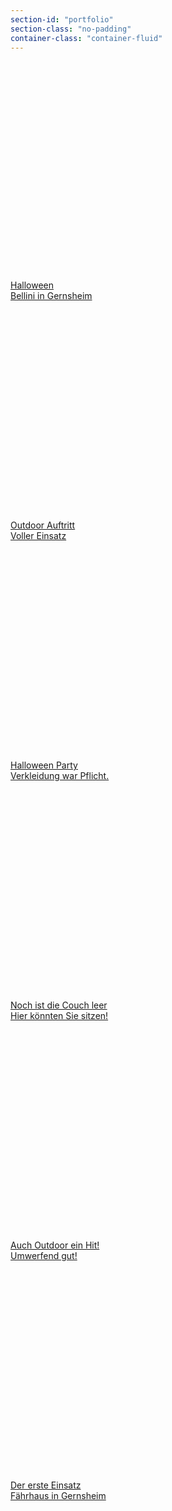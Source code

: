 ```yaml
---
section-id: "portfolio"
section-class: "no-padding"
container-class: "container-fluid"
---
```

<div class="row no-gutter">
  <div class="col-lg-4 col-sm-6">
                <a href="{{ site.url | prepend: site.baseurl }}{% post_url 2015-11-01-halloween-party %}" class="portfolio-box">
                    <img src="data:image/gif;base64,R0lGODlhAQABAAAAACH5BAEKAAEALAAAAAABAAEAAAICTAEAOw==" data-src="{{ site.assets.images }}/portfolio/FotoBox-mieten-Halloween{{ site.version }}.jpg" class="img-responsive lazyload" alt="FotoBox mieten für Halloween" height="350" width="650">
                    <div class="portfolio-box-caption">
                        <div class="portfolio-box-caption-content">
                            <div class="project-category text-faded">
                                Halloween
                            </div>
                            <div class="project-name">
                                Bellini in Gernsheim
                            </div>
                        </div>
                    </div>
                </a>
            </div>
            <div class="col-lg-4 col-sm-6">
                <a href="{{ site.url | prepend: site.baseurl }}{% post_url 2015-07-19-auch-outdoor-ein-hit %}" class="portfolio-box">
                    <img src="data:image/gif;base64,R0lGODlhAQABAAAAACH5BAEKAAEALAAAAAABAAEAAAICTAEAOw==" data-src="{{ site.assets.images }}/portfolio/Hochzeit-FotoBox-Gernsheim{{ site.version }}.jpg" class="img-responsive lazyload" alt="FotoBox Gernsheim Hochzeit" height="350" width="650">
                    <div class="portfolio-box-caption">
                        <div class="portfolio-box-caption-content">
                            <div class="project-category text-faded">
                                Outdoor Auftritt
                            </div>
                            <div class="project-name">
                                Voller Einsatz
                            </div>
                        </div>
                    </div>
                </a>
            </div>
            <div class="col-lg-4 col-sm-6">
                <a href="{{ site.url | prepend: site.baseurl }}{% post_url 2015-11-01-halloween-party %}" class="portfolio-box">
                    <img src="data:image/gif;base64,R0lGODlhAQABAAAAACH5BAEKAAEALAAAAAABAAEAAAICTAEAOw==" data-src="{{ site.assets.images }}/portfolio/FotoBox-mieten-Gernsheim{{ site.version }}.jpg" class="img-responsive lazyload" alt="FotoBox mieten in Gernsheim" height="350" width="650">
                    <div class="portfolio-box-caption">
                        <div class="portfolio-box-caption-content">
                            <div class="project-category text-faded">
                                Halloween Party
                            </div>
                            <div class="project-name">
                                Verkleidung war Pflicht.
                            </div>
                        </div>
                    </div>
                </a>
            </div>
            <div class="col-lg-4 col-sm-6">
                <a href="{{ site.url | prepend: site.baseurl }}{% post_url 2015-04-26-der-erste-einsatz %}" class="portfolio-box">
                    <img src="data:image/gif;base64,R0lGODlhAQABAAAAACH5BAEKAAEALAAAAAABAAEAAAICTAEAOw==" data-src="{{ site.assets.images }}/portfolio/Geburtstag-FotoBox-leihen{{ site.version }}.jpg" class="img-responsive lazyload" alt="FotoBox für Geburtstage leihen" height="350" width="650">
                    <div class="portfolio-box-caption">
                        <div class="portfolio-box-caption-content">
                            <div class="project-category text-faded">
                                Noch ist die Couch leer
                            </div>
                            <div class="project-name">
                                Hier könnten Sie sitzen!
                            </div>
                        </div>
                    </div>
                </a>
            </div>
            <div class="col-lg-4 col-sm-6">
                <a href="{{ site.url | prepend: site.baseurl }}{% post_url 2015-07-19-auch-outdoor-ein-hit %}" class="portfolio-box">
                    <img src="data:image/gif;base64,R0lGODlhAQABAAAAACH5BAEKAAEALAAAAAABAAEAAAICTAEAOw==" data-src="{{ site.assets.images }}/portfolio/FotoBox-Action{{ site.version }}.jpg" class="img-responsive lazyload" alt="Action mit der FotoBox" height="350" width="650">
                    <div class="portfolio-box-caption">
                        <div class="portfolio-box-caption-content">
                            <div class="project-category text-faded">
                                Auch Outdoor ein Hit!
                            </div>
                            <div class="project-name">
                                Umwerfend gut!
                            </div>
                        </div>
                    </div>
                </a>
            </div>
            <div class="col-lg-4 col-sm-6">
                <a href="{{ site.url | prepend: site.baseurl }}{% post_url 2015-04-26-der-erste-einsatz %}" class="portfolio-box">
                    <img src="data:image/gif;base64,R0lGODlhAQABAAAAACH5BAEKAAEALAAAAAABAAEAAAICTAEAOw==" data-src="{{ site.assets.images }}/portfolio/Firmenevent-mit-FotoBox{{ site.version }}.jpg" class="img-responsive lazyload" alt="FotoBox auf für Firmenevents und Messen" height="350" width="650">
                    <div class="portfolio-box-caption">
                        <div class="portfolio-box-caption-content">
                            <div class="project-category text-faded">
                                Der erste Einsatz
                            </div>
                            <div class="project-name">
                                Fährhaus in Gernsheim
                            </div>
                        </div>
                    </div>
                </a>
            </div>
        </div>

